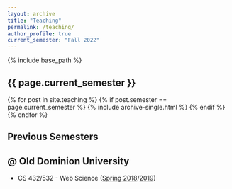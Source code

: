 ```yaml
---
layout: archive
title: "Teaching"
permalink: /teaching/
author_profile: true
current_semester: "Fall 2022"
---
```

{% include base_path %}

## {{ page.current_semester }}

{% for post in site.teaching %}
  {% if post.semester == page.current_semester %}
    {% include archive-single.html %}
  {% endif %}
{% endfor %}

## Previous Semesters

## @ Old Dominion University

* CS 432/532 - Web Science ([Spring 2018](https://xandernwala.github.io/teaching/2021-fall-cs-432-532)/[2019](https://xandernwala.github.io/teaching/2021-fall-cs-432-532))
